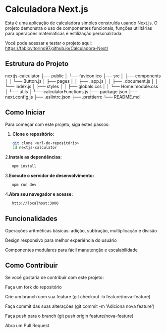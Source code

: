 # Calculadora Next.js

Esta é uma aplicação de calculadora simples construída usando Next.js. O projeto demonstra o uso de componentes funcionais, funções utilitárias para operações matemáticas e estilização personalizada.

Você pode acessar e testar o projeto aqui: https://fabiovitorino97.github.io/Calculadora-Next/

## Estrutura do Projeto
nextjs-calculator
├── public
│ └── favicon.ico
├── src
│ ├── components
│ │ └── Button.js
│ ├── pages
│ │ ├── _app.js
│ │ ├── _document.js
│ │ └── index.js
│ ├── styles
│ │ ├── globals.css
│ │ └── Home.module.css
│ └── utils
│ └── calculatorFunctions.js
├── package.json
├── next.config.js
├── .eslintrc.json
├── .prettierrc
└── README.md


## Como Iniciar

Para começar com este projeto, siga estes passos:

1. **Clone o repositório:**
   ```bash
   git clone <url-do-repositório>
   cd nextjs-calculator
   ```

2.**Instale as dependências:**
   ```bash
      npm install
   ```

3.**Execute o servidor de desenvolvimento:**
   ```bash
      npm run dev
   ```

4.**Abra seu navegador e acesse:**
   ```bash
      http://localhost:3000
   ```


## Funcionalidades
Operações aritméticas básicas: adição, subtração, multiplicação e divisão

Design responsivo para melhor experiência do usuário

Componentes modulares para fácil manutenção e escalabilidade

## Como Contribuir
Se você gostaria de contribuir com este projeto:

Faça um fork do repositório

Crie um branch com sua feature (git checkout -b feature/nova-feature)

Faça commit das suas alterações (git commit -m 'Adiciona nova feature')

Faça push para o branch (git push origin feature/nova-feature)

Abra um Pull Request
